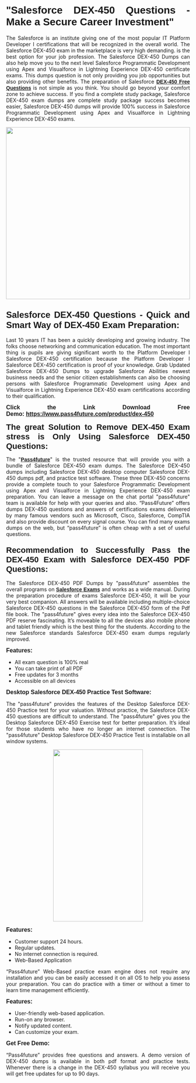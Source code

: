 
<h1 style="text-align: justify;"><span style="font-family:Tahoma,Geneva,sans-serif;"><strong>"Salesforce DEX-450 Questions - Make a Secure Career Investment"</strong></span></h1>

<p style="text-align: justify;">The Salesforce is an institute giving one of the most popular IT Platform Developer I certifications that will be recognized in the overall world. The Salesforce DEX-450 exam in the marketplace is very high demanding. is the best option for your job profession. The Salesforce DEX-450 Dumps can also help move you to the next level Salesforce Programmatic Development using Apex and Visualforce in Lightning Experience DEX-450 certificate exams. This dumps question is not only providing you job opportunities but also providing other benefits. The preparation of Salesforce <span style="font-family:Tahoma,Geneva,sans-serif;"><strong><a href="https://www.pass4future.com/questions/salesforce/dex-450">DEX-450 Free Questions</a></strong></span> is not simple as you think. You should go beyond your comfort zone to achieve success. If you find a complete study package, Salesforce DEX-450 exam dumps are complete study package success becomes easier, Salesforce DEX-450 dumps will provide 100% success in Salesforce Programmatic Development using Apex and Visualforce in Lightning Experience DEX-450 exams.</p>

<p style="text-align: justify;"><a href="https://www.pass4future.com/product/dex-450"><img alt="" src="https://lh3.googleusercontent.com/pw/AM-JKLVhEO4I138wJzOepD3laGU-R1M7eT-OTYdow6pCESip26lSeaxxzS9BVWUKuzj1e3L_MoxCfVgBEvV8ODwl1LGzlZbt6HJm3NXXplPwnYiBfuYM_eQCcVVRMaAwHdsl3AhHOZS-up7mzwmd4i4EpEGq=w1112-h625-no?authuser=0" style="width: 100%; height: 470px;" /></a></p>

<h2 style="text-align: justify;"><span style="font-size:24px;"><strong><span style="font-family:Tahoma,Geneva,sans-serif;">Salesforce DEX-450 Questions - Quick and Smart Way of DEX-450 Exam Preparation:</span></strong></span></h2>

<p style="text-align: justify;">Last 10 years IT has been a quickly developing and growing industry. The folks choose networking and communication education. The most important thing is pupils are giving significant worth to the Platform Developer I Salesforce DEX-450 certification because the Platform Developer I Salesforce DEX-450 certification is proof of your knowledge. Grab Updated Salesforce DEX-450 Dumps to upgrade Salesforce Abilities newest business needs and the senior citizen establishments can also be choosing persons with Salesforce Programmatic Development using Apex and Visualforce in Lightning Experience DEX-450 exam certifications according to their qualification.</p>

<p style="text-align: justify;"><strong><span style="font-family:Lucida Sans Unicode,Lucida Grande,sans-serif;"><span style="font-size:16px;">Click the Link Download Free Demo: <a href="https://www.pass4future.com/product/dex-450">https://www.pass4future.com/product/dex-450</a></span></span></strong></p>

<p style="text-align: justify;"><strong><span style="font-size:22px;"><span style="font-family:Tahoma,Geneva,sans-serif;">The great Solution to Remove DEX-450 Exam stress is Only Using Salesforce DEX-450 Questions:</span></span></strong></p>

<p style="text-align: justify;">The "<span style="font-family:Lucida Sans Unicode,Lucida Grande,sans-serif;"><a href="https://www.pass4future.com/"><strong>Pass4future</strong></a></span>" is the trusted resource that will provide you with a bundle of Salesforce DEX-450 exam dumps. The Salesforce DEX-450 dumps including Salesforce DEX-450 desktop computer Salesforce DEX-450 dumps pdf, and practice test software. These three DEX-450 concerns provide a complete touch to your Salesforce Programmatic Development using Apex and Visualforce in Lightning Experience DEX-450 exam preparation. You can leave a message on the chat portal "pass4future" team is available for help with your queries and also. “Pass4Future” offers dumps DEX-450 questions and answers of certifications exams delivered by many famous vendors such as Microsoft, Cisco, Salesforce, CompTIA and also provide discount on every signal course. You can find many exams dumps on the web, but “pass4future” is often cheap with a set of useful questions.</p>

<h3 style="text-align: justify;"><span style="font-size:22px;"><strong><span style="font-family:Tahoma,Geneva,sans-serif;">Recommendation to Successfully Pass the DEX-450 Exam with Salesforce DEX-450 PDF Questions:</span></strong></span></h3>

<p style="text-align: justify;">The Salesforce DEX-450 PDF Dumps by "pass4future" assembles the overall programs on <span style="font-family:Lucida Sans Unicode,Lucida Grande,sans-serif;"><strong><a href="https://www.pass4future.com/salesforce">Salesforce Exams</a></strong></span> and works as a wide manual. During the preparation procedure of exams Salesforce DEX-450, it will be your very best companion. All answers will be available including multiple-choice Salesforce DEX-450 questions in the Salesforce DEX-450 form of the Pdf file book. The "pass4future" gives every idea into the Salesforce DEX-450 PDF reserve fascinating. It’s moveable to all the devices also mobile phone and tablet friendly which is the best thing for the students. According to the new Salesforce standards Salesforce DEX-450 exam dumps regularly improved.</p>

<p style="text-align: justify;"><span style="font-family:Lucida Sans Unicode,Lucida Grande,sans-serif;"><span style="font-size:16px;"><strong>Features:</strong></span></span></p>

<ul>
	<li style="text-align: justify;">All exam question is 100% real</li>
	<li style="text-align: justify;">You can take print of all PDF</li>
	<li style="text-align: justify;">Free updates for 3 months </li>
	<li style="text-align: justify;">Accessible on all devices</li>
</ul>

<p style="text-align: justify;"><span style="font-family:Tahoma,Geneva,sans-serif;"><span style="font-size:16px;"><strong>Desktop Salesforce DEX-450 Practice Test Software:</strong></span></span></p>

<p style="text-align: justify;">The "pass4future" provides the features of the Desktop Salesforce DEX-450 Practice test for your valuation. Without practice, the Salesforce DEX-450 questions are difficult to understand. The "pass4future" gives you the Desktop Salesforce DEX-450 Exercise test for better preparation. It’s ideal for those students who have no longer an internet connection. The "pass4future" Desktop Salesforce DEX-450 Practice Test is installable on all window systems.</p>

<p style="text-align: center;"><a href="https://www.pass4future.com/product/dex-450"><img alt="" src="https://lh3.googleusercontent.com/pw/AM-JKLV3yUm3jiqqIo1xIsj1VJ_UeysYexQY-pRYO0rIFl3vg11QZioN-gzffpw2AfKqFynWuvoXOreWrWS0swpr4xmOSWfwII2jvatteuqrfxiWGFBSHPiZUCoi33jqeymK5dmu-0enyX6tayRCAMHw05jv=s625-no?authuser=0" style="width: 70%; height: 470px;" /></a></p>

<p style="text-align: justify;"><span style="font-size:16px;"><span style="font-family:Lucida Sans Unicode,Lucida Grande,sans-serif;"><strong>Features:</strong></span></span></p>

<ul>
	<li style="text-align: justify;">Customer support 24 hours. </li>
	<li style="text-align: justify;">Regular updates. </li>
	<li style="text-align: justify;">No internet connection is required.</li>
	<li style="text-align: justify;">Web-Based Application</li>
</ul>

<p style="text-align: justify;">“Pass4future” Web-Based practice exam engine does not require any installation and you can be easily accessed it on all OS to help you assess your preparation. You can do practice with a timer or without a timer to learn time management efficiently.</p>

<p style="text-align: justify;"><strong><span style="font-size:16px;"><span style="font-family:Lucida Sans Unicode,Lucida Grande,sans-serif;">Features:</span></span></strong></p>

<ul>
	<li style="text-align: justify;">User-friendly web-based application.</li>
	<li style="text-align: justify;">Run-on any browser. </li>
	<li style="text-align: justify;">Notify updated content.</li>
	<li style="text-align: justify;">Can customize your exam.</li>
</ul>

<p style="text-align: justify;"><span style="font-size:16px;"><span style="font-family:Lucida Sans Unicode,Lucida Grande,sans-serif;"><strong>Get Free Demo:</strong></span></span></p>

<p style="text-align: justify;">“Pass4future” provides free questions and answers. A demo version of DEX-450 dumps is available in both pdf format and practice tests. Whenever there is a change in the DEX-450 syllabus you will receive you will get free updates for up to 90 days. </p>
